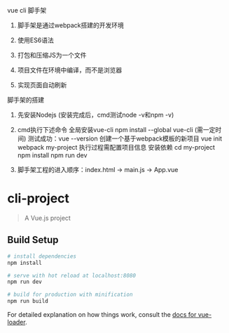 vue cli 脚手架

1.  脚手架是通过webpack搭建的开发环境

2.  使用ES6语法

3.  打包和压缩JS为一个文件

4.  项目文件在环境中编译，而不是浏览器

5.  实现页面自动刷新

脚手架的搭建

1.  先安装Nodejs (安装完成后，cmd测试node -v和npm -v)

2.  cmd执行下述命令
        全局安装vue-cli
            npm install --global vue-cli (需一定时间)
                测试成功：vue --version
        创建一个基于webpack模板的新项目
            vue init webpack my-project
                执行过程需配置项目信息
        安装依赖
            cd my-project
            npm install
            npm run dev
        
3.  脚手架工程的进入顺序：index.html -> main.js -> App.vue

# cli-project

> A Vue.js project

## Build Setup

``` bash
# install dependencies
npm install

# serve with hot reload at localhost:8080
npm run dev

# build for production with minification
npm run build
```

For detailed explanation on how things work, consult the [docs for vue-loader](http://vuejs.github.io/vue-loader).
